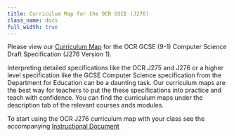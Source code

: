 ```yaml
---
title: Curriculum Map for the OCR GSCE (J276)
class_name: docs
full_width: true
---
```


Please view our [Curriculum Map](https://docs.google.com/a/codio.com/spreadsheets/d/12yqcyCNh4Tt2gtXt8RR0Qt1viWytIcjdAgWUZnGEEUs/edit?usp=sharing) for the OCR GCSE (9-1) Computer Science Draft Specification (J276 Version 1).

Interpreting detailed specifications like the OCR J275 and J276 or a higher level specification like the GCSE Computer Science specification from the Department for Education can be a daunting task. Our curriculum maps are the best way for teachers to put the these specifications into practice and teach with confidence. You can find the curriculum maps under the description tab of the relevant courses ands modules.

To start using the OCR J276 curriculum map with your class see the accompanying [Instructional Document](https://docs.google.com/a/codio.com/document/d/1UdsW9E-neoGuzMH_uwKTdZTe980aw_7rc9OeWN_BAvI/edit?usp=sharing)


